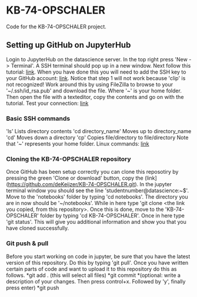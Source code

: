 # KB-74-OPSCHALER
Code for the KB-74-OPSCHALER project.

## Setting up GitHub on JupyterHub
Login to JupyterHub on the datascience server. 
In the top right press 'New -> Terminal'. A SSH terminal should pop up in a new window. 
Next follow this tutorial: [link](https://help.github.com/articles/generating-a-new-ssh-key-and-adding-it-to-the-ssh-agent). 
When you have done this you will need to add the SSH key to your GitHub account: [link](https://help.github.com/articles/adding-a-new-ssh-key-to-your-github-account). Notice that step 1 will not work because 'clip' is not recognized! Work around this by using FileZilla to browse to your '~/.ssh/id_rsa.pub' and download the file. Where '~' is your home folder. Then open the file with a texteditor, copy the contents and go on with the tutorial.
Test your connection: [link](https://help.github.com/articles/testing-your-ssh-connection/)

### Basic SSH commands
'ls' Lists directory contents
'cd directory_name' Moves up to directory_name
'cd' Moves down a directory
'cp' Copies file/directory to file/directory
Note that '~' represents your home folder. 
Linux commands: [link](https://1.bp.blogspot.com/-Y9rBRKuT0wA/VrJ7xwjdVjI/AAAAAAAAh2k/sdrCyf7nLbo/s1600/linux-reference-bg-invert-1.png)


### Cloning the KB-74-OPSCHALER repository
Once GitHub has been setup correctly you can clone this reposotiry by pressing the green 'Clone or download' button, copy the (link](https://github.com/deKeijzer/KB-74-OPSCHALER.git). In the jupyter terminal window you should see the line 'studentnumber@datascience:~$'. Move to the 'notebooks' folder by typing 'cd notebooks'. The directory you are in now should be '~/notebooks'. While in here type 'git clone <the link you copied, from this repository>. Once this is done, move to the 'KB-74-OPSCHALER' folder by typing 'cd KB-74-OPSCHALER'. Once in here type 'git status'. This will give you additional information and show you that you have cloned successfully. 

### Git push & pull
Before you start working on code in jupyter, be sure that you have the latest version of this repository. Do this by typing 'git pull'. Once you have written certain parts of code and want to upload it to this repository do this as follows.
*git add . (this will select all files)
*git commit
*(optional: write a description of your changes. Then press control+x. Followed by 'y', finally press enter)
*git push
